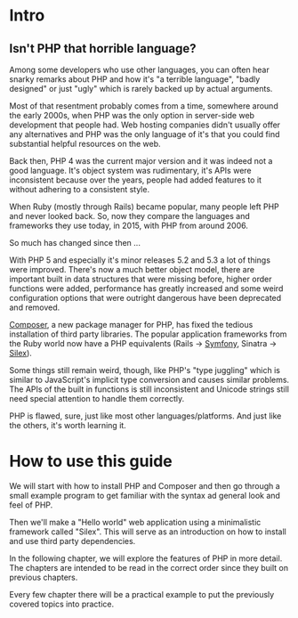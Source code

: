 # Intro

## Isn't PHP that horrible language?

Among some developers who use other languages,
you can often hear snarky remarks about PHP and
how it's "a terrible language", "badly designed" or just "ugly"
which is rarely backed up by actual arguments.

Most of that resentment probably comes from a time,
somewhere around the early 2000s, when PHP was the only option
in server-side web development that people had. Web hosting
companies didn't usually offer any alternatives and PHP
was the only language of it's that you could find
substantial helpful resources on the web.

Back then, PHP 4 was the current major version and it was indeed not a good
language. It's object system was rudimentary, it's APIs were inconsistent because
over the years, people had added features to it without adhering to a consistent style.

When Ruby (mostly through Rails) became popular, many people left PHP and never looked back. So, now
they compare the languages and frameworks they use today, in 2015, with PHP from around 2006.

So much has changed since then ...

With PHP 5 and especially it's minor releases 5.2 and 5.3 a lot of things were improved.
There's now a much better object model,
there are important built in data structures that were missing before,
higher order functions were added,
performance has greatly increased
and some weird configuration options that were outright dangerous have been deprecated and removed.

[Composer][1], a new package manager for PHP, has fixed the tedious installation of third party libraries.
The popular application frameworks from the Ruby world now have a PHP equivalents
(Rails -> [Symfony][2], Sinatra -> [Silex][3]).

Some things still remain weird, though, like PHP's "type juggling"
which is similar to JavaScript's implicit type conversion and causes similar problems.
The APIs of the built in functions is still inconsistent and
Unicode strings still need special attention to handle them correctly.

PHP is flawed, sure, just like most other languages/platforms. And just like the others, it's worth learning it.

# How to use this guide

We will start with how to install PHP and Composer and then go through a small example program to get familiar with the syntax ad general look and feel of PHP.

Then we'll make a "Hello world" web application using a minimalistic framework called "Silex". This will serve as an introduction on how to install and use third party dependencies.

In the following chapter, we will explore the features of PHP in more detail.
The chapters are intended to be read in the correct order since they built on previous chapters.

Every few chapter there will be a practical example to put the previously covered topics into practice.



[1]: https://getcomposer.org
[2]: http://symfony.com
[3]: http://silex.sensiolabs.org
